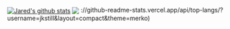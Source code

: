 


<a href="https://github.com/jkstill/github-readme-stats"><img align="center" src="https://github-readme-stats.vercel.app/api?username=jkstill&show_icons=true&theme=merko&count_private=true" alt="Jared's github stats" /></a>
<a href="https://github-readme-stats.vercel.app/api/top-langs/?username=jkstill&layout=compact&theme=merko"><img align="center" src="https://github-readme-stats.vercel.app/api/top-langs/?username=jkstill&layout=compact&theme=merko" /></a> 
://github-readme-stats.vercel.app/api/top-langs/?username=jkstill&layout=compact&theme=merko)




<!--
**jkstill/jkstill** is a ✨ _special_ ✨ repository because its `README.md` (this file) appears on your GitHub profile.

Here are some ideas to get you started:

- 🔭 I’m currently working on ...
- 🌱 I’m currently learning ...
- 👯 I’m looking to collaborate on ...
- 🤔 I’m looking for help with ...
- 💬 Ask me about ...
- 📫 How to reach me: ...
- 😄 Pronouns: ...
- ⚡ Fun fact: ...
-->
